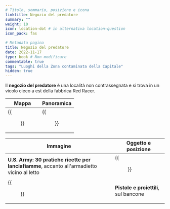 ```yaml
---
# Titolo, sommario, posizione e icona
linktitle: Negozio del predatore
summary: ""
weight: 10
icon: location-dot # in alternativa location-question
icon_pack: fas

# Metadata pagina
title: Negozio del predatore
date: 2022-11-17
type: book # Non modificare
commentable: true
tags: "Luoghi della Zona contaminata della Capitale"
hidden: true
---
```


<div class="fo3">


Il **negozio del predatore** è una località non contrassegnata e si trova in un vicolo cieco a est della fabbrica Red Racer.

| Mappa                                      | Panoramica                             |
| ------------------------------------------ | -------------------------------------- |
| {{<figure src="fo3/RR_raider_camp_map.webp">}} | {{<figure src="fo3/RR_raider_camp.webp">}} |

| Immagine                                                                                    | Oggetto e posizione                            |
| ------------------------------------------------------------------------------------------- | ---------------------------------------------- |
| **U.S. Army: 30 pratiche ricette per lanciafiamme**, accanto all'armadietto vicino al letto | {{<figure src="fo3/USA_30_HFR_Raider_shop.webp">}} |
| {{<figure src="fo3/FO3_GAB_Raider_Shop.webp">}}                                                 | **Pistole e proiettili**, sul bancone          |

</div>